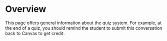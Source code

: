 # Overview

This page offers general information about the quiz system. For example, at the end of a quiz, you should remind the student to submit this conversation back to Canvas to get credit.

